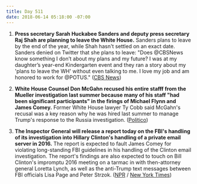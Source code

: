```yaml
---
title: Day 511
date: 2018-06-14 05:18:00 -07:00
---
```


1. **Press secretary Sarah Huckabee Sanders and deputy press secretary Raj Shah are planning to leave the White House.** Sanders plans to leave by the end of the year, while Shah hasn't settled on an exact date. Sanders denied on Twitter that she plans to leave: "Does @CBSNews know something I don’t about my plans and my future? I was at my daughter’s year-end Kindergarten event and they ran a story about my 'plans to leave the WH' without even talking to me. I love my job and am honored to work for @POTUS." ([CBS News](https://www.cbsnews.com/news/sarah-sanders-raj-shah-planning-to-depart-the-white-house/))

2. **White House Counsel Don McGahn recused his entire stafff from the Mueller investigation last summer because many of his staff "had been significant participants" in the firings of Michael Flynn and James Comey.** Former White House lawyer Ty Cobb said McGahn's recusal was a key reason why he was hired last summer to manage Trump's response to the Russia investigation. ([Politico](https://www.politico.com/story/2018/06/13/mcgahn-mueller-russia-probe-recusal-white-house-counsel-643709))

3. **The Inspector General will release a report today on the FBI's handling of its investigation into Hillary Clinton's handling of a private email server in 2016.** The report is expected to fault James Comey for violating long-standing FBI guidelines in his handling of the Clinton email investigation. The report's findings are also expected to touch on Bill Clinton's impromptu 2016 meeting on a tarmac in with then-attorney general Loretta Lynch, as well as the anti-Trump text messages between FBI officials Lisa Page and Peter Strzok. ([NPR](https://www.npr.org/2018/06/14/612387464/report-expected-to-condemn-fbi-violations-in-2016-clinton-email-investigation) / [New York Times](https://www.nytimes.com/2018/06/14/us/politics/fbi-inspector-general-clinton-investigation-what-to-watch.html))